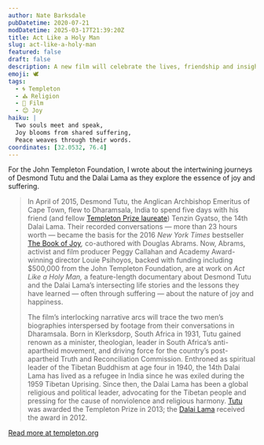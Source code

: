 ```yaml
---
author: Nate Barksdale
pubDatetime: 2020-07-21
modDatetime: 2025-03-17T21:39:20Z
title: Act Like a Holy Man
slug: act-like-a-holy-man
featured: false
draft: false
description: A new film will celebrate the lives, friendship and insights of two of our time’s most revered spiritual leaders - Desmond Tutu and the 14th Dalai Lama
emoji: 🕊️
tags:
  - 🌀 Templeton
  - ⛪ Religion
  - 🎥 Film
  - 😊 Joy
haiku: |
  Two souls meet and speak,  
  Joy blooms from shared suffering,  
  Peace weaves through their words.
coordinates: [32.0532, 76.4]
---
```


For the John Templeton Foundation, I wrote about the intertwining journeys of Desmond Tutu and the Dalai Lama as they explore the essence of joy and suffering.

> In April of 2015, Desmond Tutu, the Anglican Archbishop Emeritus of Cape Town, flew to Dharamsala, India to spend five days with his friend (and fellow [Templeton Prize laureate](https://www.templetonprize.org/templeton-prize-winners/)) Tenzin Gyatso, the 14th Dalai Lama. Their recorded conversations — more than 23 hours worth — became the basis for the 2016 _New York Times_ bestseller [The Book of Joy](https://www.penguinrandomhouse.com/books/533718/the-book-of-joy-by-his-holiness-the-dalai-lama-and-archbishop-desmond-tutu-with-douglas-abrams/)_,_ co-authored with Douglas Abrams. Now, Abrams, activist and film producer Peggy Callahan and Academy Award-winning director Louie Psihoyos, backed with funding including $500,000 from the John Templeton Foundation, are at work on _Act Like a Holy Man,_ a feature-length documentary about Desmond Tutu and the Dalai Lama’s intersecting life stories and the lessons they have learned — often through suffering — about the nature of joy and happiness.
>
> The film’s interlocking narrative arcs will trace the two men’s biographies interspersed by footage from their conversations in Dharamsala. Born in Klerksdorp, South Africa in 1931, Tutu gained renown as a minister, theologian, leader in South Africa’s anti-apartheid movement, and driving force for the country’s post-apartheid Truth and Reconciliation Commission. Enthroned as spiritual leader of the Tibetan Buddhism at age four in 1940, the 14th Dalai Lama has lived as a refugee in India since he was exiled during the 1959 Tibetan Uprising. Since then, the Dalai Lama has been a global religious and political leader, advocating for the Tibetan people and pressing for the cause of nonviolence and religious harmony. [Tutu](https://www.templetonprize.org/laureate/desmond-tutu/) was awarded the Templeton Prize in 2013; the [Dalai Lama](https://www.templetonprize.org/laureate/tenzin-gyatso-the-14th-dalai-lama/) received the award in 2012.

[Read more at templeton.org](https://www.templeton.org/news/act-like-a-holy-man)
